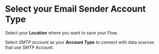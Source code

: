 # Select your Email Sender Account Type

Select your **Location** where you want to save your Flow.&#x20;

Select _SMTP account_ as your **Account Type** to connect with data sources that use SMTP Account.
